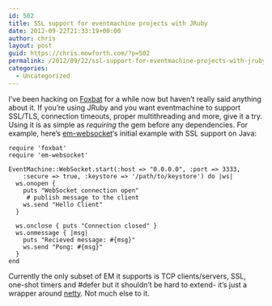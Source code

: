```yaml
---
id: 502
title: SSL support for eventmachine projects with JRuby
date: 2012-09-22T21:33:19+00:00
author: chris
layout: post
guid: https://chris.mowforth.com/?p=502
permalink: /2012/09/22/ssl-support-for-eventmachine-projects-with-jruby/
categories:
  - Uncategorized
---
```

I&#8217;ve been hacking on [Foxbat](https://github.com/m0wfo/foxbat) for a while now but haven&#8217;t really said anything about it. If you&#8217;re using JRuby and you want eventmachine to support SSL/TLS, connection timeouts, proper multithreading and more, give it a try. Using it is as simple as _requiring_&nbsp;the gem before any dependencies. For example, here&#8217;s&nbsp;[em-websocket](https://github.com/igrigorik/em-websocket)&#8216;s&nbsp;initial example with SSL support on Java:

<pre><code class="language-ruby">require 'foxbat'
require 'em-websocket'

EventMachine::WebSocket.start(:host => "0.0.0.0", :port => 3333,
    :secure => true, :keystore => '/path/to/keystore') do |ws|
  ws.onopen {
    puts "WebSocket connection open"
     # publish message to the client
    ws.send "Hello Client"
  }

  ws.onclose { puts "Connection closed" }
  ws.onmessage { |msg|
    puts "Recieved message: #{msg}"
    ws.send "Pong: #{msg}"
  }
end</code></pre>

Currently the only subset of EM it supports is TCP clients/servers, SSL, one-shot timers and #defer but it shouldn&#8217;t be hard to extend- it&#8217;s just a wrapper around [netty](http://netty.io/). Not much else to it.